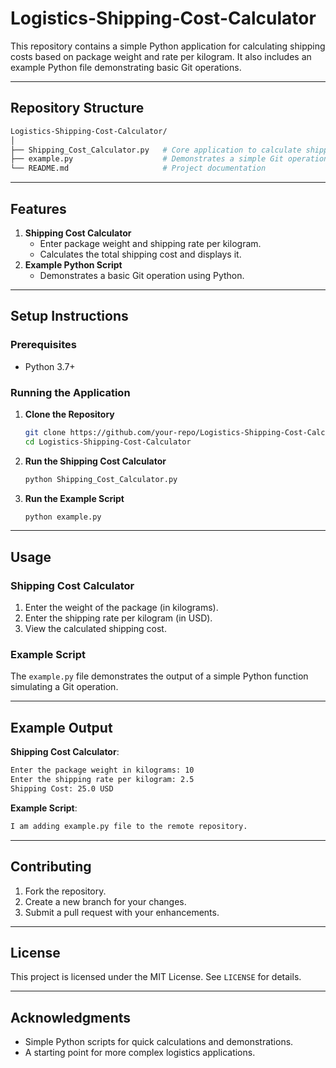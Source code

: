 # Logistics-Shipping-Cost-Calculator

This repository contains a simple Python application for calculating shipping costs based on package weight and rate per kilogram. It also includes an example Python file demonstrating basic Git operations.

---

## Repository Structure

```bash
Logistics-Shipping-Cost-Calculator/
│
├── Shipping_Cost_Calculator.py   # Core application to calculate shipping cost
├── example.py                    # Demonstrates a simple Git operation
└── README.md                     # Project documentation

```

---

## Features

1. **Shipping Cost Calculator**
    - Enter package weight and shipping rate per kilogram.
    - Calculates the total shipping cost and displays it.
2. **Example Python Script**
    - Demonstrates a basic Git operation using Python.

---

## Setup Instructions

### Prerequisites

- Python 3.7+

### Running the Application

1. **Clone the Repository**
    
    ```bash
    git clone https://github.com/your-repo/Logistics-Shipping-Cost-Calculator.git
    cd Logistics-Shipping-Cost-Calculator
    
    ```
    
2. **Run the Shipping Cost Calculator**
    
    ```bash
    python Shipping_Cost_Calculator.py
    
    ```
    
3. **Run the Example Script**
    
    ```bash
    python example.py
    
    ```
    

---

## Usage

### Shipping Cost Calculator

1. Enter the weight of the package (in kilograms).
2. Enter the shipping rate per kilogram (in USD).
3. View the calculated shipping cost.

### Example Script

The `example.py` file demonstrates the output of a simple Python function simulating a Git operation.

---

## Example Output

**Shipping Cost Calculator**:

```bash
Enter the package weight in kilograms: 10
Enter the shipping rate per kilogram: 2.5
Shipping Cost: 25.0 USD
```

**Example Script**:

```bash
I am adding example.py file to the remote repository.
```

---

## Contributing

1. Fork the repository.
2. Create a new branch for your changes.
3. Submit a pull request with your enhancements.

---

## License

This project is licensed under the MIT License. See `LICENSE` for details.

---

## Acknowledgments

- Simple Python scripts for quick calculations and demonstrations.
- A starting point for more complex logistics applications.
